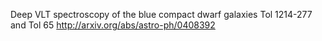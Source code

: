  Deep VLT spectroscopy of the blue compact dwarf galaxies Tol 1214-277 and Tol 65
http://arxiv.org/abs/astro-ph/0408392
